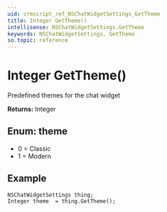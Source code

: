 ```yaml
---
uid: crmscript_ref_NSChatWidgetSettings_GetTheme
title: Integer GetTheme()
intellisense: NSChatWidgetSettings.GetTheme
keywords: NSChatWidgetSettings, GetTheme
so.topic: reference
---
```


# Integer GetTheme()

Predefined themes for the chat widget

**Returns:** Integer

## Enum: theme

* 0 = Classic
* 1 = Modern

## Example

```crmscript
NSChatWidgetSettings thing;
Integer theme  = thing.GetTheme();
```
